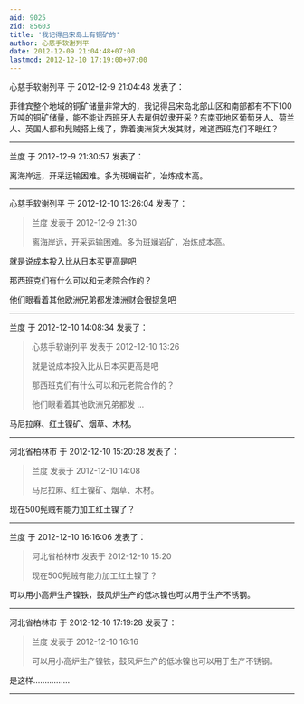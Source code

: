 ```yaml
---
aid: 9025
zid: 85603
title: '我记得吕宋岛上有铜矿的'
author: 心慈手软谢列平
date: 2012-12-09 21:04:48+07:00
lastmod: 2012-12-10 17:19:00+07:00
---
```


心慈手软谢列平 于 2012-12-9 21:04:48 发表了：

菲律宾整个地域的铜矿储量非常大的，我记得吕宋岛北部山区和南部都有不下100万吨的铜矿储量，能不能让西班牙人去雇佣奴隶开采？东南亚地区葡萄牙人、荷兰人、英国人都和髡贼搭上线了，靠着澳洲货大发其财，难道西班克们不眼红？

---------

兰度 于 2012-12-9 21:30:57 发表了：

离海岸远，开采运输困难。多为斑斓岩矿，冶炼成本高。

---------

心慈手软谢列平 于 2012-12-10 13:26:04 发表了：

> 兰度 发表于 2012-12-9 21:30
> 
> 离海岸远，开采运输困难。多为斑斓岩矿，冶炼成本高。



就是说成本投入比从日本买更高是吧

那西班克们有什么可以和元老院合作的？

他们眼看着其他欧洲兄弟都发澳洲财会很捉急吧

---------

兰度 于 2012-12-10 14:08:34 发表了：

> 心慈手软谢列平 发表于 2012-12-10 13:26
> 
> 就是说成本投入比从日本买更高是吧
> 
> 那西班克们有什么可以和元老院合作的？
> 
> 他们眼看着其他欧洲兄弟都发 ...



马尼拉麻、红土镍矿、烟草、木材。

---------

河北省柏林市 于 2012-12-10 15:20:28 发表了：

> 兰度 发表于 2012-12-10 14:08
> 
> 马尼拉麻、红土镍矿、烟草、木材。



现在500髡贼有能力加工红土镍了？

---------

兰度 于 2012-12-10 16:16:06 发表了：

> 河北省柏林市 发表于 2012-12-10 15:20
> 
> 现在500髡贼有能力加工红土镍了？



可以用小高炉生产镍铁，鼓风炉生产的低冰镍也可以用于生产不锈钢。

---------

河北省柏林市 于 2012-12-10 17:19:28 发表了：

> 兰度 发表于 2012-12-10 16:16
> 
> 可以用小高炉生产镍铁，鼓风炉生产的低冰镍也可以用于生产不锈钢。



是这样................

---------


